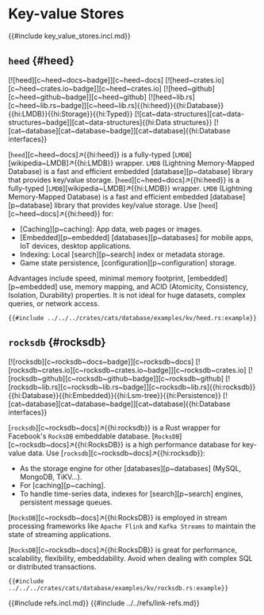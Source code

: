 # Key-value Stores

{{#include key_value_stores.incl.md}}

## `heed` {#heed}

[![heed][c~heed~docs~badge]][c~heed~docs] [![heed~crates.io][c~heed~crates.io~badge]][c~heed~crates.io] [![heed~github][c~heed~github~badge]][c~heed~github] [![heed~lib.rs][c~heed~lib.rs~badge]][c~heed~lib.rs]{{hi:heed}}{{hi:Database}}{{hi:LMDB}}{{hi:Storage}}{{hi:Typed}} [![cat~data-structures][cat~data-structures~badge]][cat~data-structures]{{hi:Data structures}} [![cat~database][cat~database~badge]][cat~database]{{hi:Database interfaces}}

[`heed`][c~heed~docs]↗{{hi:heed}} is a fully-typed [`LMDB`][wikipedia~LMDB]↗{{hi:LMDB}} wrapper. `LMDB` (Lightning Memory-Mapped Database) is a fast and efficient embedded [database][p~database] library that provides key/value storage.
[`heed`][c~heed~docs]↗{{hi:heed}} is a fully-typed [`LMDB`][wikipedia~LMDB]↗{{hi:LMDB}} wrapper. `LMDB` (Lightning Memory-Mapped Database) is a fast and efficient embedded [database][p~database] library that provides key/value storage.
Use [`heed`][c~heed~docs]↗{{hi:heed}} for:

- [Caching][p~caching]: App data, web pages or images.
- [Embedded][p~embedded] [databases][p~databases] for mobile apps, IoT devices, desktop applications.
- Indexing: Local [search][p~search] index or metadata storage.
- Game state persistence, [configuration][p~configuration] storage.

Advantages include speed, minimal memory footprint, [embedded][p~embedded] use, memory mapping, and ACID (Atomicity, Consistency, Isolation, Durability) properties. It is not ideal for huge datasets, complex queries, or network access.

```rust,editable,noplayground
{{#include ../../../crates/cats/database/examples/kv/heed.rs:example}}
```

## `rocksdb` {#rocksdb}

[![rocksdb][c~rocksdb~docs~badge]][c~rocksdb~docs] [![rocksdb~crates.io][c~rocksdb~crates.io~badge]][c~rocksdb~crates.io] [![rocksdb~github][c~rocksdb~github~badge]][c~rocksdb~github] [![rocksdb~lib.rs][c~rocksdb~lib.rs~badge]][c~rocksdb~lib.rs]{{hi:rocksdb}}{{hi:Database}}{{hi:Embedded}}{{hi:Lsm-tree}}{{hi:Persistence}} [![cat~database][cat~database~badge]][cat~database]{{hi:Database interfaces}}

[`rocksdb`][c~rocksdb~docs]↗{{hi:rocksdb}} is a Rust wrapper for Facebook's `RocksDB` embeddable database. [`RocksDB`][c~rocksdb~docs]↗{{hi:RocksDB}} is a high performance database for key-value data. Use [`rocksdb`][c~rocksdb~docs]↗{{hi:rocksdb}}:

- As the storage engine for other [databases][p~databases] (MySQL, MongoDB, TiKV...).
- For [caching][p~caching].
- To handle time-series data, indexes for [search][p~search] engines, persistent message queues.

[`RocksDB`][c~rocksdb~docs]↗{{hi:RocksDB}} is employed in stream processing frameworks like `Apache Flink` and `Kafka Streams` to maintain the state of streaming applications.

[`RocksDB`][c~rocksdb~docs]↗{{hi:RocksDB}} is great for performance, scalability, flexibility, embeddability. Avoid when dealing with complex SQL or distributed transactions.

```rust,editable,noplayground
{{#include ../../../crates/cats/database/examples/kv/rocksdb.rs:example}}
```

{{#include refs.incl.md}}
{{#include ../../refs/link-refs.md}}

<div class="hidden">
</div>
